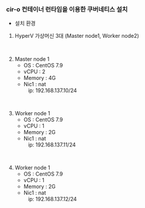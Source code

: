 ### cir-o 컨테이너 런타임을 이용한 쿠버네티스 설치



* 설치 환경

1. HyperV 가상머신 3대 (Master node1, Worker node2)

<br>

2. Master node 1
   - OS : CentOS 7.9
   - vCPU : 2
   - Memory : 4G
   - Nic1 : nat <br>
     &nbsp;&nbsp; ip: 192.168.137.10/24
<br>

3. Worker node 1
   - OS : CentOS 7.9
   - vCPU : 1
   - Memory : 2G
   - Nic1 : nat <br>
     &nbsp;&nbsp; ip: 192.168.137.11/24

<br>

4. Worker node 1
   - OS : CentOS 7.9
   - vCPU : 1
   - Memory : 2G
   - Nic1 : nat <br>
     &nbsp;&nbsp; ip: 192.168.137.12/24
